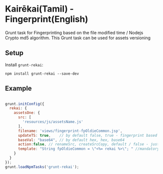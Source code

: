 # Kairēkai(Tamil) - Fingerprint(English) 
Grunt task for Fingerprinting based on the file modified time / Nodejs Crypto md5 algorithm.
This Grunt task can be used for assets versioning  

## Setup

Install `grunt-rekai`:

```
npm install grunt-rekai --save-dev
```

## Example

``` javascript

grunt.initConfig({
  rekai: {
    assetsOne: {
      src: [
        'resources/js/assetsName.js'
      ],
      filename: 'views/fingerprint-fpOldieCommon.jsp',
      updateTS: true,    // by default false, true - fingerprint based on the time modified, false - node crypto md5 algorithm based output.
      baseVal: "base64", // by default hex, hex, base64
      action:false, // renameSrc, createSrcCopy, default / false - just extract fingetprint  
      template: "String fpOldieCommon = \"<%= rekai %>\"; " //mandatory <%= rekai %> will be replaced with fingerprint value
    }
  }
});
grunt.loadNpmTasks('grunt-rekai');

```
